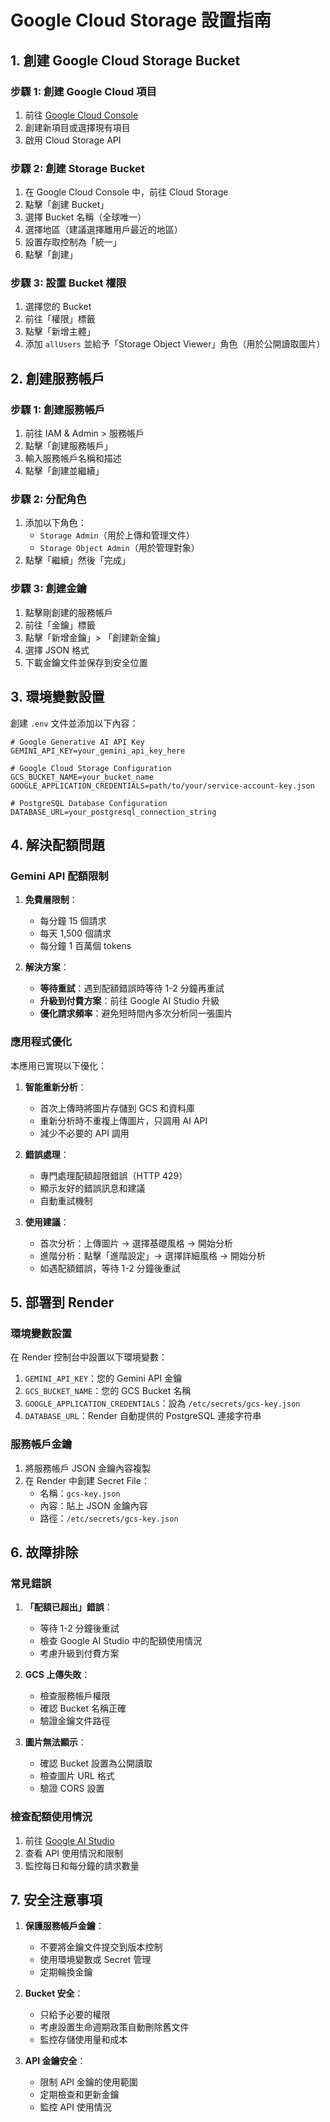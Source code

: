 # Google Cloud Storage 設置指南

## 1. 創建 Google Cloud Storage Bucket

### 步驟 1: 創建 Google Cloud 項目
1. 前往 [Google Cloud Console](https://console.cloud.google.com/)
2. 創建新項目或選擇現有項目
3. 啟用 Cloud Storage API

### 步驟 2: 創建 Storage Bucket
1. 在 Google Cloud Console 中，前往 Cloud Storage
2. 點擊「創建 Bucket」
3. 選擇 Bucket 名稱（全球唯一）
4. 選擇地區（建議選擇離用戶最近的地區）
5. 設置存取控制為「統一」
6. 點擊「創建」

### 步驟 3: 設置 Bucket 權限
1. 選擇您的 Bucket
2. 前往「權限」標籤
3. 點擊「新增主體」
4. 添加 `allUsers` 並給予「Storage Object Viewer」角色（用於公開讀取圖片）

## 2. 創建服務帳戶

### 步驟 1: 創建服務帳戶
1. 前往 IAM & Admin > 服務帳戶
2. 點擊「創建服務帳戶」
3. 輸入服務帳戶名稱和描述
4. 點擊「創建並繼續」

### 步驟 2: 分配角色
1. 添加以下角色：
   - `Storage Admin`（用於上傳和管理文件）
   - `Storage Object Admin`（用於管理對象）
2. 點擊「繼續」然後「完成」

### 步驟 3: 創建金鑰
1. 點擊剛創建的服務帳戶
2. 前往「金鑰」標籤
3. 點擊「新增金鑰」> 「創建新金鑰」
4. 選擇 JSON 格式
5. 下載金鑰文件並保存到安全位置

## 3. 環境變數設置

創建 `.env` 文件並添加以下內容：

```env
# Google Generative AI API Key
GEMINI_API_KEY=your_gemini_api_key_here

# Google Cloud Storage Configuration
GCS_BUCKET_NAME=your_bucket_name
GOOGLE_APPLICATION_CREDENTIALS=path/to/your/service-account-key.json

# PostgreSQL Database Configuration
DATABASE_URL=your_postgresql_connection_string
```

## 4. 解決配額問題

### Gemini API 配額限制
1. **免費層限制**：
   - 每分鐘 15 個請求
   - 每天 1,500 個請求
   - 每分鐘 1 百萬個 tokens

2. **解決方案**：
   - **等待重試**：遇到配額錯誤時等待 1-2 分鐘再重試
   - **升級到付費方案**：前往 Google AI Studio 升級
   - **優化請求頻率**：避免短時間內多次分析同一張圖片

### 應用程式優化
本應用已實現以下優化：

1. **智能重新分析**：
   - 首次上傳時將圖片存儲到 GCS 和資料庫
   - 重新分析時不重複上傳圖片，只調用 AI API
   - 減少不必要的 API 調用

2. **錯誤處理**：
   - 專門處理配額超限錯誤（HTTP 429）
   - 顯示友好的錯誤訊息和建議
   - 自動重試機制

3. **使用建議**：
   - 首次分析：上傳圖片 → 選擇基礎風格 → 開始分析
   - 進階分析：點擊「進階設定」→ 選擇詳細風格 → 開始分析
   - 如遇配額錯誤，等待 1-2 分鐘後重試

## 5. 部署到 Render

### 環境變數設置
在 Render 控制台中設置以下環境變數：

1. `GEMINI_API_KEY`：您的 Gemini API 金鑰
2. `GCS_BUCKET_NAME`：您的 GCS Bucket 名稱
3. `GOOGLE_APPLICATION_CREDENTIALS`：設為 `/etc/secrets/gcs-key.json`
4. `DATABASE_URL`：Render 自動提供的 PostgreSQL 連接字符串

### 服務帳戶金鑰
1. 將服務帳戶 JSON 金鑰內容複製
2. 在 Render 中創建 Secret File：
   - 名稱：`gcs-key.json`
   - 內容：貼上 JSON 金鑰內容
   - 路徑：`/etc/secrets/gcs-key.json`

## 6. 故障排除

### 常見錯誤

1. **「配額已超出」錯誤**：
   - 等待 1-2 分鐘後重試
   - 檢查 Google AI Studio 中的配額使用情況
   - 考慮升級到付費方案

2. **GCS 上傳失敗**：
   - 檢查服務帳戶權限
   - 確認 Bucket 名稱正確
   - 驗證金鑰文件路徑

3. **圖片無法顯示**：
   - 確認 Bucket 設置為公開讀取
   - 檢查圖片 URL 格式
   - 驗證 CORS 設置

### 檢查配額使用情況
1. 前往 [Google AI Studio](https://aistudio.google.com/)
2. 查看 API 使用情況和限制
3. 監控每日和每分鐘的請求數量

## 7. 安全注意事項

1. **保護服務帳戶金鑰**：
   - 不要將金鑰文件提交到版本控制
   - 使用環境變數或 Secret 管理
   - 定期輪換金鑰

2. **Bucket 安全**：
   - 只給予必要的權限
   - 考慮設置生命週期政策自動刪除舊文件
   - 監控存儲使用量和成本

3. **API 金鑰安全**：
   - 限制 API 金鑰的使用範圍
   - 定期檢查和更新金鑰
   - 監控 API 使用情況